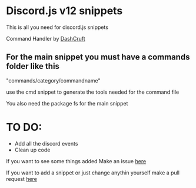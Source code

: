 # Discord.js v12 snippets

This is all you need for discord.js snippets

Command Handler by [DashCruft](Dashttps://github.com/Dashcruft])

## For the main snippet you must have a commands folder like this 
"commands/category/commandname"

use the cmd snippet to generate the tools needed for the command file

You also need the package fs for the main snippet

# TO DO:

* Add all the discord events
* Clean up code

If you want to see some things added Make an issue [here](https://github.com/D3monSlayer64/discord.js-snippets/issues/new)

If you want to add a snippet or just change anythin yourself make a pull request [here]()